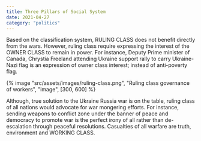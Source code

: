 ```yaml
---
title: Three Pillars of Social System
date: 2021-04-27
category: "politics"
---
```


Based on the classification system, RULING CLASS does not benefit directly from the wars. However, ruling class require expressing the interest of the OWNER CLASS to remain in power. For instance, Deputy Prime minister of Canada, Chrystia Freeland attending Ukraine support rally to carry Ukraine-Nazi flag is an expression of owner class interest; instead of anti-poverty flag.

<!-- excerpt -->

{% image "src/assets/images/ruling-class.png", "Ruling class governance of workers", "image", [300, 600] %}

Although, true solution to the Ukraine Russia war is on the table, ruling class of all nations would advocate for war mongering efforts. For instance, sending weapons to conflict zone under the banner of peace and democracy to promote war is the perfect irony of all rather than de-escalation through peaceful resolutions. Casualties of all warfare are truth, environment and WORKING CLASS.
